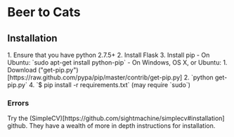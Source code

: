 <h1>Beer to Cats</h1>

<h2>Installation</h2>
1. Ensure that you have python 2.7.5+
2. Install Flask
3. Install pip
    - On Ubuntu: `sudo apt-get install python-pip`
    - On Windows, OS X, or Ubuntu: 
        1. Download ("get-pip.py")[https://raw.github.com/pypa/pip/master/contrib/get-pip.py]
        2. `python get-pip.py`
4. `$ pip install -r requirements.txt` (may require `sudo`)

<h3>Errors</h3>
Try the (SimpleCV)[https://github.com/sightmachine/simplecv#installation] github. They have a wealth of more in depth instructions for installation.
